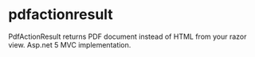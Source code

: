 # pdfactionresult
PdfActionResult returns PDF document instead of HTML from your razor view. Asp.net 5 MVC implementation. 
